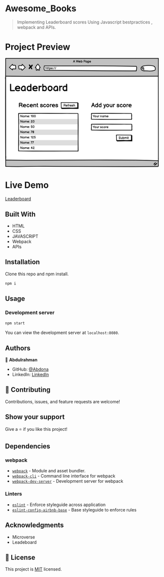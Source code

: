 # Awesome_Books

> Implementing Leaderboard scores Using Javascript bestpractices , webpack and APIs. 


# Project Preview
![Leaderboard](./src/images/leaderboard_wireframe.png)

# Live Demo

[Leaderboard](https://abdona.github.io/Leaderboard/dist/)

## Built With

- HTML
- CSS
- JAVASCRIPT
- Webpack
- APIs

## Installation

Clone this repo and npm install.

```bash
npm i
```

## Usage

### Development server

```bash
npm start
```

You can view the development server at `localhost:8080`.



## Authors

👤 **Abdulrahman**

- GitHub: [@Abdona](https://github.com/Abdona)
- LinkedIn: [LinkedIn](https://www.linkedin.com/in/abdulrahman-nasser-2b7173131/)

## 🤝 Contributing

Contributions, issues, and feature requests are welcome!

<!-- Feel free to check the [issues page](issues/). -->

## Show your support

Give a ⭐️ if you like this project!

## Dependencies

### webpack

- [`webpack`](https://github.com/webpack/webpack) - Module and asset bundler.
- [`webpack-cli`](https://github.com/webpack/webpack-cli) - Command line interface for webpack
- [`webpack-dev-server`](https://github.com/webpack/webpack-dev-server) - Development server for webpack
  
### Linters

- [`eslint`](https://github.com/eslint/eslint) - Enforce styleguide across application
- [`eslint-config-airbnb-base`](https://github.com/airbnb/javascript/tree/master/packages/eslint-config-airbnb-base) - Base styleguide to enforce rules

## Acknowledgments

- Microverse
- Leadeboard

## 📝 License

This project is [MIT](https://github.com/Abdona/Leaderboard/commit/1ca643850277eefbe874d6ef13423b63e3d706ec) licensed.
